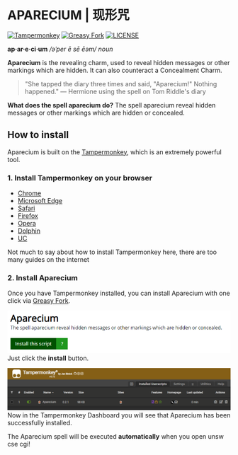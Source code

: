 # APARECIUM | 现形咒

[![Tampermonkey](https://img.shields.io/badge/Tampermonkey-Support-orange.svg)](https://tampermonkey.net/)
[![Greasy Fork](https://img.shields.io/badge/Greasy%20Fork-up%20to%20date-success.svg)](https://greasyfork.org/scripts/444104)
[![LICENSE](https://img.shields.io/github/license/xxxbrian/Apareciym.svg)](./LICENSE)

**ap·ar·e·ci·um**
_/əˈper ē sē ēəm/_
_noun_

**Aparecium** is the revealing charm, used to reveal hidden messages or other markings which are hidden. It can also counteract a Concealment Charm.

> "She tapped the diary three times and said, "Aparecium!" Nothing happened."
> — Hermione using the spell on Tom Riddle's diary

**What does the spell aparecium do?**
The spell aparecium reveal hidden messages or other markings which are hidden or concealed.

## How to install

Aparecium is built on the [Tampermonkey](https://www.tampermonkey.net/), which is an extremely powerful tool.

### 1. Install Tampermonkey on your browser

- [Chrome](https://www.tampermonkey.net/?ext=dhdg&browser=chrome)
- [Microsoft Edge](https://www.tampermonkey.net/?ext=dhdg&browser=edge)
- [Safari](https://www.tampermonkey.net/?ext=dhdg&browser=safari)
- [Firefox](https://www.tampermonkey.net/?ext=dhdg&browser=firefox)
- [Opera](https://www.tampermonkey.net/?ext=dhdg&browser=opera)
- [Dolphin](https://www.tampermonkey.net/?ext=dhdg&browser=dolphin)
- [UC](https://www.tampermonkey.net/?ext=dhdg&browser=ucweb)

Not much to say about how to install Tampermonkey here, there are too many guides on the internet

### 2. Install Aparecium

Once you have Tampermonkey installed, you can install Aparecium with one click via [Greasy Fork](https://greasyfork.org/scripts/444104).

![greasyfork](./docs/greasyfork.png)
Just click the **install** button.

![tampermonkey](./docs/tampermonkey.png)
Now in the Tampermonkey Dashboard you will see that Aparecium has been successfully installed.

The Aparecium spell will be executed **automatically** when you open unsw cse cgi!

